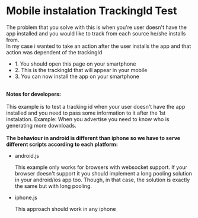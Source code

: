 <h1>Mobile instalation TrackingId Test</h1>  

<div>The problem that you solve with this is when you're user doesn't have the app installed and you would like to track from each source he/she installs from.</div>
<div>In my case i wanted to take an action after the user installs the app and that action was dependent of the trackingId</div>

<ul>
	<li>1. You should open this page on your smartphone</li>  
	<li>2. This is the trackingId that will appear in your mobile <span id='trackingId'></span> </li>
	<li>3. You can now install the app on your smartphone</li>  
</ul>

<div id="output"></div> 

<br/>

<div id='notes'>
	<div><b>Notes for developers:</b></div>
	<br/>
	<div>This example is to test a tracking id when your user doesn't have the app installed and you need to pass some information to it after the 1st instalation. Example: When you advertise you need to know who is generating more downloads.</div>
	<br/>
	<div><b>The behaviour in android is different than iphone so we have to serve different scripts according to each platform:</b> </div>
	<ul>
		<li>
			<p>android.js</p> 
			<p>This example only works for browsers with websocket support. If your browser doesn't support it you should implement a long pooling solution in your android/ios app too. Though, in that case, the solution is exactly the same but with long pooling.</p>
		</li>
		<li>
			<p>iphone.js</p> 
			<p>This approach should work in any iphone</p> 
		</li>
	</ul>
</div>
